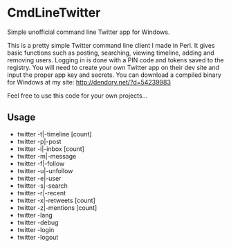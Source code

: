CmdLineTwitter
==============

Simple unofficial command line Twitter app for Windows.

This is a pretty simple Twitter command line client I made in Perl. It gives basic functions such as posting, searching, viewing timeline, adding and removing users. Logging in is done with a PIN code and tokens saved to the registry. You will need to create your own Twitter app on their dev site and input the proper app key and secrets. You can download a compiled binary for Windows at my site: http://dendory.net/?d=54239983

Feel free to use this code for your own projects...

Usage
-----
-  twitter -t|-timeline [count]
-  twitter -p|-post <text>
-  twitter -i|-inbox [count]
-  twitter -m|-message <user> <text>
-  twitter -f|-follow <user>
-  twitter -u|-unfollow <user>
-  twitter -e|-user <user>
-  twitter -s|-search <text>
-  twitter -r|-recent <text>
-  twitter -x|-retweets [count]
-  twitter -z|-mentions [count]
-  twitter -lang <language>
-  twitter -debug
-  twitter -login
-  twitter -logout
